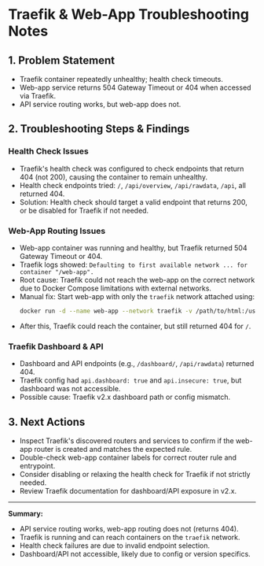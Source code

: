 # Traefik & Web-App Troubleshooting Notes

## 1. Problem Statement
- Traefik container repeatedly unhealthy; health check timeouts.
- Web-app service returns 504 Gateway Timeout or 404 when accessed via Traefik.
- API service routing works, but web-app does not.

## 2. Troubleshooting Steps & Findings

### Health Check Issues
- Traefik's health check was configured to check endpoints that return 404 (not 200), causing the container to remain unhealthy.
- Health check endpoints tried: `/`, `/api/overview`, `/api/rawdata`, `/api`, all returned 404.
- Solution: Health check should target a valid endpoint that returns 200, or be disabled for Traefik if not needed.

### Web-App Routing Issues
- Web-app container was running and healthy, but Traefik returned 504 Gateway Timeout or 404.
- Traefik logs showed: `Defaulting to first available network ... for container "/web-app".`
- Root cause: Traefik could not reach the web-app on the correct network due to Docker Compose limitations with external networks.
- Manual fix: Start web-app with only the `traefik` network attached using:
  ```sh
  docker run -d --name web-app --network traefik -v /path/to/html:/usr/share/nginx/html nginx:alpine
  ```
- After this, Traefik could reach the container, but still returned 404 for `/`.

### Traefik Dashboard & API
- Dashboard and API endpoints (e.g., `/dashboard/`, `/api/rawdata`) returned 404.
- Traefik config had `api.dashboard: true` and `api.insecure: true`, but dashboard was not accessible.
- Possible cause: Traefik v2.x dashboard path or config mismatch.

## 3. Next Actions
- Inspect Traefik's discovered routers and services to confirm if the web-app router is created and matches the expected rule.
- Double-check web-app container labels for correct router rule and entrypoint.
- Consider disabling or relaxing the health check for Traefik if not strictly needed.
- Review Traefik documentation for dashboard/API exposure in v2.x.

---

**Summary:**
- API service routing works, web-app routing does not (returns 404).
- Traefik is running and can reach containers on the `traefik` network.
- Health check failures are due to invalid endpoint selection.
- Dashboard/API not accessible, likely due to config or version specifics. 